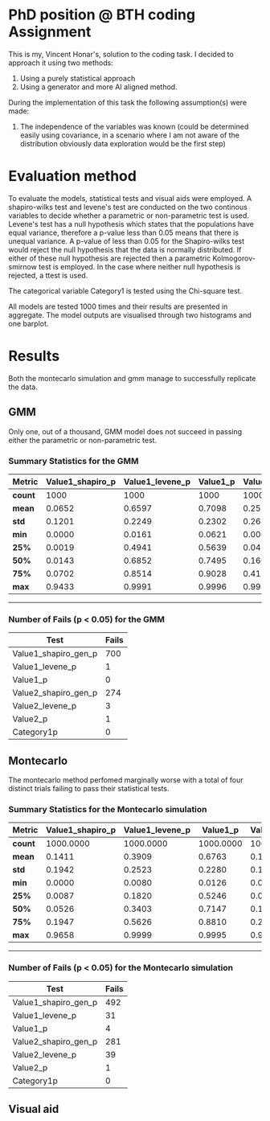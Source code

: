 # PhD position @ BTH coding Assignment
This is my, Vincent Honar's, solution to the coding task. I decided to approach it using two methods:
  1. Using a purely statistical approach
  2. Using a generator and more AI aligned method.

During the implementation of this task the following assumption(s) were made:
  1. The independence of the variables was known (could be determined easily using covariance, in a scenario where I am not aware of the distribution obviously data exploration would be the first step)

# Evaluation method
To evaluate the models, statistical tests and visual aids were employed. A shapiro-wilks test and levene's test are conducted on the two continous variables to decide whether a parametric or non-parametric test is used. Levene's test has a null hypothesis which states that the populations have equal variance, therefore a p-value less than 0.05 means that there is unequal variance. A p-value of less than 0.05 for the Shapiro-wilks test would reject the null hypothesis that the data is normally distributed. If either of these null hypothesis are rejected then a parametric Kolmogorov-smirnow test is employed. In the case where neither null hypothesis is rejected, a ttest is used. 

The categorical variable Category1 is tested using the Chi-square test. 

All models are tested 1000 times and their results are presented in aggregate. The model outputs are visualised through two histograms and one barplot. 
# Results
Both the montecarlo simulation and gmm manage to successfully replicate the data. 
## GMM
Only one, out of a thousand, GMM model does not succeed in passing either the parametric or non-parametric test. 

### Summary Statistics for the GMM

| Metric            | Value1_shapiro_p | Value1_levene_p | Value1_p | Value2_shapiro_p | Value2_levene_p | Value2_p | Category1p |
|------------------|------------------------|------------------|----------|------------------------|------------------|----------|-------------|
| **count**        | 1000                   | 1000             | 1000     | 1000                   | 1000             | 1000     | 1000        |
| **mean**         | 0.0652                 | 0.6597           | 0.7098   | 0.2577                 | 0.5861           | 0.6145   | 0.6277      |
| **std**          | 0.1201                 | 0.2249           | 0.2302   | 0.2615                 | 0.2539           | 0.2393   | 0.2424      |
| **min**          | 0.0000                 | 0.0161           | 0.0621   | 0.0001                 | 0.0116           | 0.0301   | 0.0531      |
| **25%**          | 0.0019                 | 0.4941           | 0.5639   | 0.0414                 | 0.3924           | 0.4343   | 0.4506      |
| **50%**          | 0.0143                 | 0.6852           | 0.7495   | 0.1606                 | 0.5945           | 0.6341   | 0.6517      |
| **75%**          | 0.0702                 | 0.8514           | 0.9028   | 0.4124                 | 0.8117           | 0.8184   | 0.8384      |
| **max**          | 0.9433                 | 0.9991           | 0.9996   | 0.9972                 | 0.9989           | 0.9994   | 0.9996      |

---

### Number of Fails (p < 0.05) for the GMM

| Test                    | Fails |
|-------------------------|--------|
| Value1_shapiro_gen_p    | 700    |
| Value1_levene_p         | 1      |
| Value1_p                | 0      |
| Value2_shapiro_gen_p    | 274    |
| Value2_levene_p         | 3      |
| Value2_p                | 1      |
| Category1p              | 0      |

## Montecarlo
The montecarlo method perfomed marginally worse with a total of four distinct trials failing to pass their statistical tests. 
### Summary Statistics for the Montecarlo simulation

| Metric    | Value1_shapiro_p | Value1_levene_p | Value1_p | Value2_shapiro_p | Value2_levene_p | Value2_p | Category1p |
|-----------|-----------------------|------------------|----------|------------------------|------------------|----------|-------------|
| **count** | 1000.0000             | 1000.0000        | 1000.0000 | 1000.0000              | 1000.0000        | 1000.0000 | 1000.0000   |
| **mean**  | 0.1411                | 0.3909           | 0.6763   | 0.1829                 | 0.3866           | 0.6651   | 0.8380      |
| **std**   | 0.1942                | 0.2523           | 0.2280   | 0.1890                 | 0.2610           | 0.2344   | 0.1531      |
| **min**   | 0.0000                | 0.0080           | 0.0126   | 0.0000                 | 0.0018           | 0.0447   | 0.2347      |
| **25%**   | 0.0087                | 0.1820           | 0.5246   | 0.0419                 | 0.1640           | 0.5006   | 0.7669      |
| **50%**   | 0.0526                | 0.3403           | 0.7147   | 0.1176                 | 0.3360           | 0.7006   | 0.8875      |
| **75%**   | 0.1947                | 0.5626           | 0.8810   | 0.2566                 | 0.5594           | 0.8680   | 0.9548      |
| **max**   | 0.9658                | 0.9999           | 0.9995   | 0.9804                 | 0.9979           | 0.9999   | 0.9970      |

---

### Number of Fails (p < 0.05) for the Montecarlo simulation

| Test                   | Fails |
|------------------------|--------|
| Value1_shapiro_gen_p   | 492    |
| Value1_levene_p        | 31     |
| Value1_p               | 4      |
| Value2_shapiro_gen_p   | 281    |
| Value2_levene_p        | 39     |
| Value2_p               | 1      |
| Category1p             | 0      |

## Visual aid


